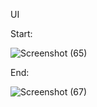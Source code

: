 UI

Start:

![Screenshot (65)](https://github.com/user-attachments/assets/9ed75046-389b-4187-bccf-6bb70fe05dcd)

End:

![Screenshot (67)](https://github.com/user-attachments/assets/d0c1b7af-609e-473f-84ba-0550d6428b95)

